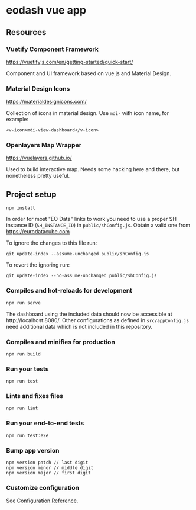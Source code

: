 # eodash vue app

## Resources
### Vuetify Component Framework
https://vuetifyjs.com/en/getting-started/quick-start/

Component and UI framework based on vue.js and Material Design.

### Material Design Icons
https://materialdesignicons.com/

Collection of icons in material design. Use `mdi-` with icon name, for example:

`<v-icon>mdi-view-dashboard</v-icon>`
### Openlayers Map Wrapper
https://vuelayers.github.io/

Used to build interactive map. Needs some hacking here and there, but nonetheless pretty useful.

## Project setup
```
npm install
```

In order for most "EO Data" links to work you need to use a proper SH instance
ID (`SH_INSTANCE_ID`) in `public/shConfig.js`. Obtain a valid one from
https://eurodatacube.com

To ignore the changes to this file run:
```
git update-index --assume-unchanged public/shConfig.js
```

To revert the ignoring run:

```
git update-index --no-assume-unchanged public/shConfig.js
```

### Compiles and hot-reloads for development
```
npm run serve
```

The dashboard using the included data should now be accessible at
http://localhost:8080/. Other configurations as defined in `src/appConfig.js`
need additional data which is not included in this repository.

### Compiles and minifies for production
```
npm run build
```

### Run your tests
```
npm run test
```

### Lints and fixes files
```
npm run lint
```

### Run your end-to-end tests
```
npm run test:e2e
```

### Bump app version
```
npm version patch // last digit
npm version minor // middle digit
npm version major // first digit
```

### Customize configuration
See [Configuration Reference](https://cli.vuejs.org/config/).
